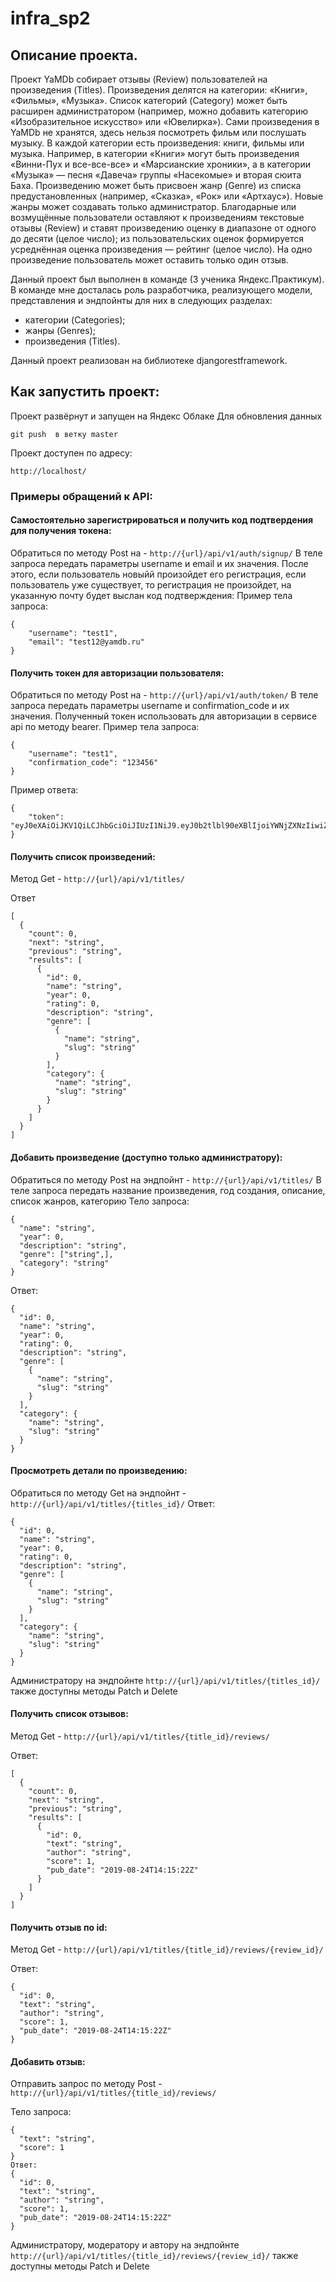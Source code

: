 # infra_sp2
## Описание проекта.
Проект YaMDb собирает отзывы (Review) пользователей на произведения (Titles). Произведения делятся на категории: «Книги», «Фильмы», «Музыка». Список категорий (Category) может быть расширен администратором (например, можно добавить категорию «Изобразительное искусство» или «Ювелирка»).
Сами произведения в YaMDb не хранятся, здесь нельзя посмотреть фильм или послушать музыку.
В каждой категории есть произведения: книги, фильмы или музыка. Например, в категории «Книги» могут быть произведения «Винни-Пух и все-все-все» и «Марсианские хроники», а в категории «Музыка» — песня «Давеча» группы «Насекомые» и вторая сюита Баха.
Произведению может быть присвоен жанр (Genre) из списка предустановленных (например, «Сказка», «Рок» или «Артхаус»). Новые жанры может создавать только администратор.
Благодарные или возмущённые пользователи оставляют к произведениям текстовые отзывы (Review) и ставят произведению оценку в диапазоне от одного до десяти (целое число); из пользовательских оценок формируется усреднённая оценка произведения — рейтинг (целое число). На одно произведение пользователь может оставить только один отзыв.

Данный проект был выполнен в команде (3 ученика Яндекс.Практикум). В команде мне досталась роль разработчика, реализующего модели, представления и эндпойнты для них в следующих разделах:
- категории (Categories);
- жанры (Genres);
- произведения (Titles).

Данный проект реализован на библиотеке djangorestframework.

## Как запустить проект:
Проект развёрнут и запущен на Яндекс Облаке
Для обновления данных
```
git push  в ветку master
```

Проект доступен по адресу:
```
http://localhost/
```

### Примеры обращений к API:

#### Самостоятельно зарегистрироваться и получить код подтвердения для получения токена:

Обратиться по методу Post на - ``` http://{url}/api/v1/auth/signup/ ```
В теле запроса передать параметры username и email и их значения. После этого, если пользователь новыйй произойдет его регистрация, если пользователь уже существует, то регистрация не произойдет, на указанную почту будет выслан код подтверждения:
Пример тела запроса:
```
{
    "username": "test1",
    "email": "test12@yamdb.ru"
}
```
#### Получить токен для авторизации пользователя:

Обратиться по методу Post на - ``` http://{url}/api/v1/auth/token/ ```
В теле запроса передать параметры username и confirmation_code и их значения.
Полученный токен использовать для авторизации в сервисе api по методу bearer.
Пример тела запроса:
```
{
    "username": "test1",
    "confirmation_code": "123456"
}
```
Пример ответа:
```
{
    "token": "eyJ0eXAiOiJKV1QiLCJhbGciOiJIUzI1NiJ9.eyJ0b2tlbl90eXBlIjoiYWNjZXNzIiwiZXhwIjoxNjUzOTI3ODgxL"
}
```
#### Получить список произведений:

Метод Get - ``` http://{url}/api/v1/titles/ ```

Ответ
```
[
  {
    "count": 0,
    "next": "string",
    "previous": "string",
    "results": [
      {
        "id": 0,
        "name": "string",
        "year": 0,
        "rating": 0,
        "description": "string",
        "genre": [
          {
            "name": "string",
            "slug": "string"
          }
        ],
        "category": {
          "name": "string",
          "slug": "string"
        }
      }
    ]
  }
]

```
#### Добавить произведение (доступно только администратору):

Обратиться по методу Post на эндпойнт - ``` http://{url}/api/v1/titles/ ```
В теле запроса передать название произведения, год создания, описание, список жанров, категорию
Тело запроса:
```
{
  "name": "string",
  "year": 0,
  "description": "string",
  "genre": ["string",],
  "category": "string"
}
```
Ответ:
```
{
  "id": 0,
  "name": "string",
  "year": 0,
  "rating": 0,
  "description": "string",
  "genre": [
    {
      "name": "string",
      "slug": "string"
    }
  ],
  "category": {
    "name": "string",
    "slug": "string"
  }
}

```
#### Просмотреть детали по произведению:

Обратиться по методу Get на эндпойнт - ``` http://{url}/api/v1/titles/{titles_id}/ ```
Ответ:
```
{
  "id": 0,
  "name": "string",
  "year": 0,
  "rating": 0,
  "description": "string",
  "genre": [
    {
      "name": "string",
      "slug": "string"
    }
  ],
  "category": {
    "name": "string",
    "slug": "string"
  }
}

```
Администратору на эндпойнте ``` http://{url}/api/v1/titles/{titles_id}/ ``` также доступны методы Patch и Delete

#### Получить список отзывов:

Метод Get - ``` http://{url}/api/v1/titles/{title_id}/reviews/ ```

Ответ:
```
[
  {
    "count": 0,
    "next": "string",
    "previous": "string",
    "results": [
      {
        "id": 0,
        "text": "string",
        "author": "string",
        "score": 1,
        "pub_date": "2019-08-24T14:15:22Z"
      }
    ]
  }
]

```
#### Получить отзыв по id:

Метод Get - ``` http://{url}/api/v1/titles/{title_id}/reviews/{review_id}/ ```

Ответ:
```
{
  "id": 0,
  "text": "string",
  "author": "string",
  "score": 1,
  "pub_date": "2019-08-24T14:15:22Z"
}

```
#### Добавить отзыв:

Отправить запрос по методу Post - ``` http://{url}/api/v1/titles/{title_id}/reviews/ ```

Тело запроса:
```
{
  "text": "string",
  "score": 1
}
Ответ:
{
  "id": 0,
  "text": "string",
  "author": "string",
  "score": 1,
  "pub_date": "2019-08-24T14:15:22Z"
}
```
Администратору, модератору и автору на эндпойнте ``` http://{url}/api/v1/titles/{title_id}/reviews/{review_id}/ ``` также доступны методы Patch и Delete

